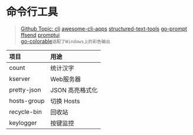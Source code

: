 # 命令行工具

> [Github Topic: cli](https://github.com/topics/cli)
> [awesome-cli-apps](https://github.com/agarrharr/awesome-cli-apps)
> [structured-text-tools](https://github.com/dbohdan/structured-text-tools)
> [go-prompt](https://github.com/c-bata/go-prompt)
> [ffsend](https://github.com/timvisee/ffsend)
> [promptui](https://github.com/manifoldco/promptui)  
> [go-colorable](https://github.com/mattn/go-colorable)`适配了Windows上的彩色输出`

| 项目 | 用途 |
|:----|:----|
| count       | 统计汉字 |
| kserver     | Web服务器 |
| pretty-json | JSON 高亮格式化 |
| hosts-group | 切换 Hosts |
| recycle-bin | 回收站
| keylogger   | 按键监控

